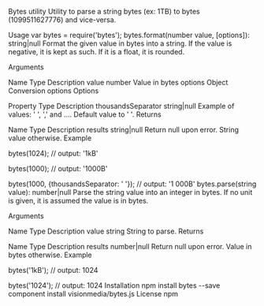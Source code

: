 Bytes utility
Utility to parse a string bytes (ex: 1TB) to bytes (1099511627776) and vice-versa.

Usage
var bytes = require('bytes');
bytes.format(number value, [options]): string|null
Format the given value in bytes into a string. If the value is negative, it is kept as such. If it is a float, it is rounded.

Arguments

Name	Type	Description
value	number	Value in bytes
options	Object	Conversion options
Options

Property	Type	Description
thousandsSeparator	string|null	Example of values: ' ', ',' and .... Default value to ' '.
Returns

Name	Type	Description
results	string|null	Return null upon error. String value otherwise.
Example

bytes(1024);
// output: '1kB'

bytes(1000);
// output: '1000B'

bytes(1000, {thousandsSeparator: ' '});
// output: '1 000B'
bytes.parse(string value): number|null
Parse the string value into an integer in bytes. If no unit is given, it is assumed the value is in bytes.

Arguments

Name	Type	Description
value	string	String to parse.
Returns

Name	Type	Description
results	number|null	Return null upon error. Value in bytes otherwise.
Example

bytes('1kB');
// output: 1024

bytes('1024');
// output: 1024
Installation
npm install bytes --save
component install visionmedia/bytes.js
License
npm